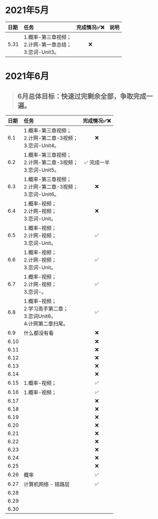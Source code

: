 # 2021年5月

| 日期 | 任务                                                         | 完成情况✅❌ | 说明 |
| :--- | :----------------------------------------------------------- | :--------: | :--: |
| 5.31 | 1.概率-第三章视频；<br />2.计网-第一章总结；<br />3.恋词-Unit3。 |     ❌      |      |

# 2021年6月

> ## 6月总体目标：快速过完剩余全部，争取完成一遍。

| 日期 | 任务                                                         | 完成情况✅❌ |
| :--- | :----------------------------------------------------------- | :--------: |
| 6.1  | 1.概率-第三章视频；<br />2.计网-第二章-3视频；<br />3.恋词-Unit4。 |     ❌      |
| 6.2  | 1.概率-第三章视频；<br />2.计网-第二章-3视频；<br />3.恋词-Unit5。 | ✅ 完成一半 |
| 6.3  | 1.概率-第三章视频；<br />2.计网-第二章-3视频；<br />3.恋词-Unit6。 |     ❌      |
| 6.4  | 1.概率-视频；<br />2.计网-视频；<br />3.恋词-Unit。          |     ❌      |
| 6.5  | 1.概率-视频；<br />2.计网-视频；<br />3.恋词-Unit。          |     ✅      |
| 6.6  | 1.概率-视频；<br />2.计网-视频；<br />3.恋词-Unit。          |     ✅      |
| 6.7  | 1.概率-视频；<br />2.计网-视频；<br />3.恋词-。              |     ✅      |
| 6.8  | 1.概率-视频；<br />2.学习高手第二章；<br />3.恋词Unit6。<br />4.计网第二章扫尾。 |     ✅      |
| 6.9  | 什么都没有看                                                 |     ❌      |
| 6.10 |                                                              |     ❌      |
| 6.11 |                                                              |     ❌      |
| 6.12 |                                                              |     ❌      |
| 6.13 |                                                              |     ❌      |
| 6.14 |                                                              |     ❌      |
| 6.15 | 1.概率-视频；                                                |     ✅      |
| 6.16 | 1.概率-视频；                                                |     ✅      |
| 6.17 |                                                              |     ❌      |
| 6.18 |                                                              |     ❌      |
| 6.19 |                                                              |     ❌      |
| 6.20 |                                                              |     ❌      |
| 6.21 |                                                              |     ❌      |
| 6.22 |                                                              |     ❌      |
| 6.23 |                                                              |     ❌      |
| 6.24 |                                                              |     ❌      |
| 6.25 |                                                              |     ❌      |
| 6.26 | 概率                                                         |     ✅      |
| 6.27 | 计算机网络 - 链路层                                          |     ✅      |
| 6.28 |                                                              |            |
| 6.29 |                                                              |            |
| 6.30 |                                                              |            |
